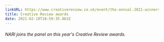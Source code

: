 ```yaml
---
linkURL: https://www.creativereview.co.uk/event/the-annual-2021-winners/
title: Creative Review awards
date: 2021-02-10T18:59:35.863Z
---
```

###### NARI joins the panel on this year's Creative Review awards.